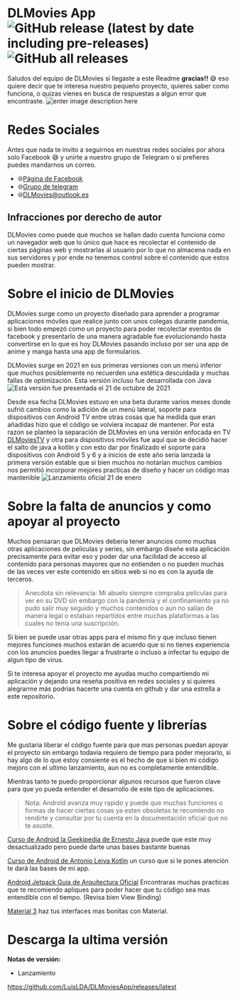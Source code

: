 # DLMovies App   ![GitHub release (latest by date including pre-releases)](https://img.shields.io/github/v/release/LuisLDA/DLMoviesApp?include_prereleases&style=for-the-badge)  ![GitHub all releases](https://img.shields.io/github/downloads/LuisLDA/DLMoviesApp/total?style=for-the-badge)


Saludos del equipo de DLMovies si llegaste a este Readme **gracias!!**  😅 eso quiere decir que te interesa nuestro pequeño proyecto, quieres saber como funciona, o quizas vienes en busca de respuestas a algun error que encontraste.
![enter image description here](https://scontent.fuio1-2.fna.fbcdn.net/v/t39.30808-6/245439306_159650646372323_3737007095082925974_n.jpg?_nc_cat=101&ccb=1-7&_nc_sid=e3f864&_nc_eui2=AeErfRW-STT4Hi2BRjUBFVUAa44Kasiy6_9rjgpqyLLr_xw6554KdMKzCLpeSKpVyRiRzTV_PH15AzqlNzQewEkf&_nc_ohc=mfPT9ebNcCQAX_psnl4&_nc_ht=scontent.fuio1-2.fna&oh=00_AfBXk9iuJ7PNFCqW9ozOBPUGtJQ82nGgWPjbjwKgM38Qbg&oe=63DC8CB5)

# Redes Sociales
Antes que nada te invito a seguirnos en nuestras redes sociales por ahora solo Facebook 😅 y unirte a nuestro grupo de Telegram o si prefieres puedes mandarnos un correo.
* 🌐[Página de Facebook](https://www.facebook.com/profile.php?id=100075875987375)
* 🌐[Grupo de telegram ](https://t.me/+QKzYUp13p3xiMmIx)
* 🌐[DLMovies@outlook.es](DLMovies@outlook.es)
## Infracciones por derecho de autor

DLMovies como puede que muchos se hallan dado cuenta funciona como un navegador web que lo único que hace es recolectar el contenido de ciertas páginas web y mostrarlas al usuario por lo que no almacena nada en sus servidores y por ende no tenemos control sobre el contenido que estos pueden mostrar.
# Sobre el inicio de DLMovies

DLMovies surge como un proyecto diseñado para aprender a programar aplicaciones móviles que realice junto con unos colegas durante pandemia, si bien todo empezó como un proyecto para poder recolectar eventos de facebook y presentarlo de una manera agradable fue evolucionando hasta convertirse en lo que es hoy DLMovies pasando incluso por ser una app de anime y manga hasta una app de formularios.

DLMovies surge en 2021 en sus primeras versiones con un menú inferior que muchos posiblemente no recuerden una estética descuidada y muchas fallas de optimización. Esta versión incluso fue desarrollada con Java
![Esta versión fue presentada el 21 de octubre de 2021](https://scontent.fuio1-2.fna.fbcdn.net/v/t39.30808-6/247885139_166057665731621_2903785669036684897_n.png?_nc_cat=103&ccb=1-7&_nc_sid=730e14&_nc_eui2=AeF90dgaj30q3EvDs_xt730ZArFCCYolzr8CsUIJiiXOv7-BFHLWpHKUZFXnaFMLaLqgawTmyJnyoO8s2Rl3a3m5&_nc_ohc=1dMX_25MZZsAX-rP4ZY&_nc_ht=scontent.fuio1-2.fna&oh=00_AfBSyXpOFkupjv-sTS4IUKI_STPexgrdPYKA9ombEH0VfA&oe=63DE0B6E)

Desde esa fecha DLMovies estuvo en una beta durante varios meses donde sufrió cambios como la adición de un menú lateral, soporte para dispositivos con Android TV entre otras cosas que ha medida que eran añadidas hizo que el código se volviera incapaz de mantener.
Por esta razon se planteo la separación de DLMovies en una versión enfocada en TV [DLMoviesTV](https://github.com/LuisLDA/DLMoviesTVApp) y otra para dispositivos móviles fue aquí que se decidió hacer el salto de java a kotlin y con esto dar por finalizado el soporte para dispositivos con Android 5 y 6 y a inicios de este año seria lanzada la primera versión estable que si bien muchos no notarían muchos cambios nos permitió incorporar mejores practicas de diseño y hacer un código mas mantenible
![Lanzamiento oficial 21 de enero](https://scontent.fuio1-1.fna.fbcdn.net/v/t39.30808-6/326356469_2181695485373208_8017439547500999491_n.jpg?_nc_cat=108&ccb=1-7&_nc_sid=730e14&_nc_eui2=AeGXZTWt_QhhTsdPR3qvSR1ppnq2C5XFVzymerYLlcVXPLago_IvmbDYPuYun64ArjHqAb5v0r5H3w6Xzoe_xK13&_nc_ohc=BHD2aXi0KIUAX_TzTcm&_nc_ht=scontent.fuio1-1.fna&oh=00_AfAcdJZpf5HUy5bBwcriOXrHnsrxXw4Z3k6ViJulwO6t9g&oe=63DCFE89)


# Sobre la falta de anuncios y como apoyar al proyecto
Muchos pensaran que DLMovies deberia tener anuncios como muchas otras aplicaciones de peliculas y series, sin embargo diseñe esta aplicación precisamente para evitar eso y poder dar una facilidad de acceso al contenido para personas mayores que no entienden o no pueden muchas de las veces ver este contenido en sitios web si no es con la ayuda de terceros.

> Anecdota sin relevancia: 
> Mi abuelo siempre compraba películas para ver en su DVD sin embargo con la pandemia y el confinamiento ya no pudo salir muy seguido y muchos contenidos o aun no salían de manera legal o estaban repartidos entre muchas plataformas a las cuales no tenia una suscripción.

Si bien se puede usar otras apps para el mismo fin y que incluso tienen mejores funciones muchos estarán de acuerdo que si no tienes experiencia con los anuncios puedes llegar a frustrarte o incluso a infectar tu equipo de algun tipo de virus.

Si te interesa apoyar el proyecto me ayudas mucho compartiendo mi aplicación y dejando una reseña positiva en redes sociales y si quieres alegrarme más podrias hacerte una cuenta en github y dar una estrella a este repositorio.

# Sobre el código fuente y librerías

Me gustaria liberar el código fuente para que mas personas puedan apoyar el proyecto sin embargo todavia requiero de tiempo para poder mejorarlo, si hay algo de lo que estoy consiente es el hecho de que si bien mi código mejoro con el ultimo lanzamiento, aun no es completamente entendible.

 Mientras tanto te puedo proporcionar algunos recursos que fueron clave para que yo pueda entender el desarrollo de este tipo de aplicaciones.
 

> Nota: Android avanza muy rapido y puede que muchas funciones o formas de hacer ciertas cosas ya esten obsoletas te recomiendo no rendirte y consultar por tu cuenta en la documentación oficial que no te asuste.

[Curso de Android la Geekipedia de Ernesto  Java](https://www.youtube.com/watch?v=tyx05coXixw&list=PLyvsggKtwbLX06iMtXnRGX5lyjiiMaT2y) puede que este muy desactualizado pero puede darte unas bases bastante buenas

[Curso de Android de Antonio Leiva Kotlin](https://www.youtube.com/watch?v=rZ-JATeIauo&list=PLrn69hTK5FByEfJEtLzJMEi0cKIwCVgJi) un curso que si le pones atención te dará las bases de mi app.

[Android Jetpack Guia de Arquitectura Oficial](https://developer.android.com/jetpack?gclid=Cj0KCQiA8t2eBhDeARIsAAVEga2gwMI321Q71_9J5RZS4Pr4RdKu3UgkJhbC9IA3BsHm3tR50iV8QGsaAtk3EALw_wcB&gclsrc=aw.ds&hl=es-419) Encontraras muchas practicas que te recomiendo apliques para poder hacer que tu código sea mas entendible con el tiempo. (Revisa bien View Binding)

[Material 3](https://m3.material.io/) haz tus interfaces mas bonitas con Material.

# Descarga la ultima versión
**Notas de versión:**
* Lanzamiento 

https://github.com/LuisLDA/DLMoviesApp/releases/latest
